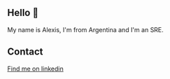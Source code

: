 ## Hello 👋

My name is Alexis, I'm from Argentina and I'm an SRE.

## Contact

[Find me on linkedin](https://www.linkedin.com/in/alexisconcepcion/)

